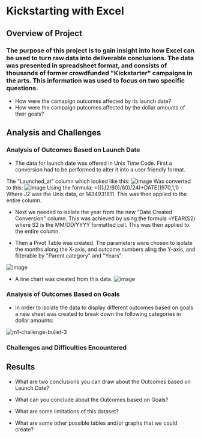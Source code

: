 # Kickstarting with Excel

## Overview of Project

### The purpose of this project is to gain insight into how Excel can be used to turn raw data into deliverable conclusions.  The data was presented in spreadsheet format, and consists of thousands of former crowdfunded "Kickstarter" campaigns in the arts. This information was used to focus on two specific questions.
- How were the camapign outcomes affected by its launch date?
- How were the campaign putcomes affected by the dollar amounts of their goals?

## Analysis and Challenges

### Analysis of Outcomes Based on Launch Date
- The data for launch date was offered in Unix Time Code.  First a conversion had to be performed to alter it into a user friendly format.

The "Launched_at" column which looked like this:  ![image](https://user-images.githubusercontent.com/111530580/186700413-f6e2e578-f2e6-4d89-9c59-2f3c9f14ec44.png)  Was converted to this:  ![image](https://user-images.githubusercontent.com/111530580/186703519-5f374eca-7ac5-4f45-9c78-53e219d8a3eb.png)
Using the formula: =(((J2/60)/60)/24)+DATE(1970,1,1) - Where J2 was the Unix data, or 1434931811.  This was then applied to the entire column.

- Next we needed to isolate the year from the new "Date Created Conversion" column.  This was achieved by using the formula =YEAR(S2) where S2 is the MM/DD/YYYY formatted cell.  This was then applied to the entire column.

- Then a Pivot Table was created.  The parameters were chosen to isolate the months along the X-axis, and outcome numbers aling the Y-axis, and filterable by "Parent category" and "Years". 

![image](https://user-images.githubusercontent.com/111530580/186707650-58735ae3-283a-40c6-8622-dbf9ed443763.png)

- A line chart was created from this data.
![image](https://user-images.githubusercontent.com/111530580/186710449-002da533-54d6-41b9-8b13-1d394fb8b611.png)


### Analysis of Outcomes Based on Goals
- In order to isolate the data to display different outcomes based on goals a new sheet was created to break down the following categories in dollar amounts:

![m1-challenge-bullet-3](https://user-images.githubusercontent.com/111530580/186711495-87f8d6c3-d70b-4e2e-8c7b-abece3489c7b.png)

### Challenges and Difficulties Encountered

## Results

- What are two conclusions you can draw about the Outcomes based on Launch Date?

- What can you conclude about the Outcomes based on Goals?

- What are some limitations of this dataset?

- What are some other possible tables and/or graphs that we could create?
